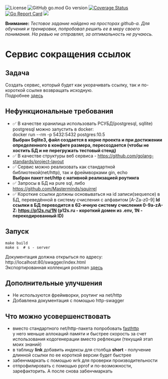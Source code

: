 ![License](https://img.shields.io/github/license/p12s/fintech-link-shorter)
![GitHub go.mod Go version](https://img.shields.io/github/go-mod/go-version/p12s/fintech-link-shorter?style=plastic)
[![Coverage Status](https://codecov.io/gh/p12s/fintech-link-shorter/branch/master/graph/badge.svg?token=4P04TA403S)](https://codecov.io/gh/p12s/fintech-link-shorter)
[![Go Report Card](https://goreportcard.com/badge/github.com/p12s/fintech-link-shorter)](https://goreportcard.com/report/github.com/p12s/fintech-link-shorter)
<img src="https://github.com/p12s/fintech-link-shorter/workflows/lint-build/badge.svg?branch=master">

**Внимание:** *Тестовое задание найдено на просторах github-а. Для обучения и тренировки, попробовал решить ее в меру своего понимания. На ревью не отправлял, за оптимальность не ручаюсь.*

# Сервис сокращения ссылок

## Задача
Создать сервис, который будет как укорачивать ссылку, так и по-короткой ссылке возвращать исходную.   
Подробнее [здесь](task.md)

## Нефункциональные требования
- ✅ В качестве хранилица использовать РСУБД(postgresql, sqllite)  
  postgresql можно запустить в docker:  
  docker run --rm -p 5432:5432 postgres:10.5  
  **Выбран Sqlite3, файл создается в корне проекта и при достижении определенного в конфиге размера, пересоздается (чтобы не хостить БД и не перегружать тестовый стенд)**
- ✅ В качестве структуры веб сервиса - https://github.com/golang-standards/project-layout
- ✅ Сервис можно реализовать как стандартной библиотекой(net/http), так и фреймворками gin, echo  
  **Выбран пакет net/http с нативной реализацией роутинга**
- ✅ Запросы в БД на pure sql, либо https://github.com/Masterminds/squirrel
- ✅ Короткие ссылки должны основываться на id записи(sequence) в БД, переведённой в систему счисления с алфавитом [A-Za-z0-9]
  **Id ссылки в БД переводится в 62-ичную систему счисления 0-9a-zA-Z: https://p12s.ru/1N (p12s.ru - короткий домен из .env, 1N - перекодированный ID)**

## Запуск
```
make build
make s  # s - server
```  
Документация должна открыться по адресу:  
http://localhost:80/swagger/index.html  
Экспортированная коллекция postman [здесь](postman/fintech-link-shorter.postman_collection.json)    
  
## Дополнительные улучшения  
- Не используются фреймворки, роутинг на net/http  
- Добавлена документация с помощью http-swagger  
  
## Что можно усовершенствовать  
- вместо стандартного net/http-пакета попробовать [fasthttp](https://github.com/valyala/fasthttp)     
  у него меньше аллокаций памяти и быстрее скорость за счет использования кодогенерации вместо рефлекции (текущий этап моих знаний)   
- в таблицу **link** добавить индексы для столбца **short** - получение длинной ссылки по ее короткой версии будет быстрее  
- забенчмаркать с помощью wrk для проверки производительности  
- отпрофилировать с помощью pprof и по-возможности, зарефакторить. А после снова забенчмаркать  
